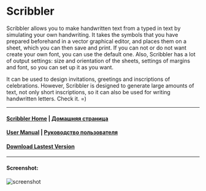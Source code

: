 Scribbler
======

Scribbler allows you to make handwritten text from a typed in text by simulating your own handwriting. It takes the symbols that you have prepared beforehand in a vector graphical editor, and places them on a sheet, which you can then save and print. If you can not or do not want create your own font, you can use the default one. Also, Scribbler has a lot of output settings: size and orientation of the sheets, settings of margins and font, so you can set up it as you want.

It can be used to design invitations, greetings and inscriptions of celebrations. However, Scribbler is designed to generate large amounts of text, not only short inscriptions, so it can also be used for writing handwritten letters. Check it. =)

----

#### [Scribbler Home](https://github.com/aizenbit/Scribbler/wiki) | [Домашняя страница](https://github.com/aizenbit/Scribbler/wiki/%D0%94%D0%BE%D0%BC%D0%B0%D1%88%D0%BD%D1%8F%D1%8F-%D1%81%D1%82%D1%80%D0%B0%D0%BD%D0%B8%D1%86%D0%B0)
#### [User Manual](https://github.com/aizenbit/Scribbler/wiki/User-manual) | [Руководство пользователя](https://github.com/aizenbit/Scribbler/wiki/Руководство-пользователя)

#### [Download Lastest Version](https://github.com/aizenbit/Scribbler/releases)

----

#### Screenshot:

![screenshot](https://cloud.githubusercontent.com/assets/5664923/16589495/19e9d8cc-42dc-11e6-9a2a-49d3ae93ce8b.png)

